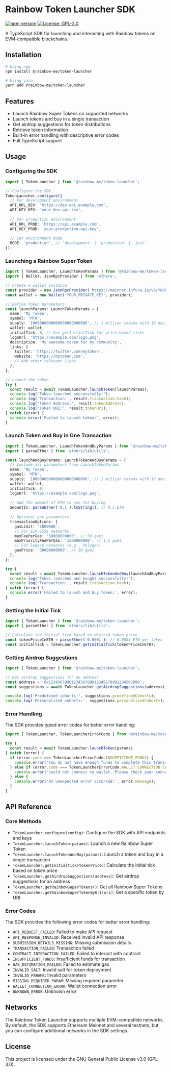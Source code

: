 # Rainbow Token Launcher SDK

[![npm version](https://img.shields.io/npm/v/@rainbow-me/token-launcher.svg)](https://www.npmjs.com/package/@rainbow-me/token-launcher)
[![License: GPL-3.0](https://img.shields.io/badge/License-GPL%203.0-blue.svg)](https://www.gnu.org/licenses/gpl-3.0)

A TypeScript SDK for launching and interacting with Rainbow tokens on EVM-compatible blockchains.

## Installation

```bash
# Using npm
npm install @rainbow-me/token-launcher

# Using yarn
yarn add @rainbow-me/token-launcher
```

## Features

- Launch Rainbow Super Tokens on supported networks
- Launch tokens and buy in a single transaction
- Get airdrop suggestions for token distributions
- Retrieve token information
- Built-in error handling with descriptive error codes
- Full TypeScript support

## Usage

### Configuring the SDK

```typescript
import { TokenLauncher } from '@rainbow-me/token-launcher';

// Configure the SDK
TokenLauncher.configure({
  // For development environment
  API_URL_DEV: 'https://dev-api.example.com',
  API_KEY_DEV: 'your-dev-api-key',
  
  // For production environment
  API_URL_PROD: 'https://api.example.com',
  API_KEY_PROD: 'your-production-api-key',
  
  // Set environment mode
  MODE: 'production', // 'development' | 'production' | 'jest'
});
```

### Launching a Rainbow Super Token

```typescript
import { TokenLauncher, LaunchTokenParams } from '@rainbow-me/token-launcher';
import { Wallet, JsonRpcProvider } from 'ethers';

// Create a wallet instance
const provider = new JsonRpcProvider('https://mainnet.infura.io/v3/YOUR_INFURA_KEY');
const wallet = new Wallet('YOUR_PRIVATE_KEY', provider);

// Define token parameters
const launchParams: LaunchTokenParams = {
  name: 'My Token',
  symbol: 'MTK',
  supply: '1000000000000000000000000', // 1 million tokens with 18 decimals
  wallet: wallet,
  initialTick: 0, // Use getInitialTick for price-based ticks
  logoUrl: 'https://example.com/logo.png',
  description: 'My awesome token for my community',
  links: {
    twitter: 'https://twitter.com/mytoken',
    website: 'https://mytoken.com',
    // Add other relevant links
  },
};

// Launch the token
try {
  const result = await TokenLauncher.launchToken(launchParams);
  console.log('Token launched successfully!');
  console.log('Transaction:', result.transaction.hash);
  console.log('Token Address:', result.tokenAddress);
  console.log('Token URI:', result.tokenUri);
} catch (error) {
  console.error('Failed to launch token:', error);
}
```

### Launch Token and Buy in One Transaction

```typescript
import { TokenLauncher, LaunchTokenAndBuyParams } from '@rainbow-me/token-launcher';
import { parseEther } from 'ethers/lib/utils';

const launchAndBuyParams: LaunchTokenAndBuyParams = {
  // Include all parameters from LaunchTokenParams
  name: 'My Token',
  symbol: 'MTK',
  supply: '1000000000000000000000000', // 1 million tokens with 18 decimals
  wallet: wallet,
  initialTick: 0,
  logoUrl: 'https://example.com/logo.png',
  
  // Add the amount of ETH to use for buying
  amountIn: parseEther('0.1').toString(), // 0.1 ETH
  
  // Optional gas parameters
  transactionOptions: {
    gasLimit: '3000000',
    // For EIP-1559 networks
    maxFeePerGas: '50000000000', // 50 gwei
    maxPriorityFeePerGas: '1500000000', // 1.5 gwei
    // For legacy networks (e.g., Polygon)
    gasPrice: '30000000000', // 30 gwei
  },
};

try {
  const result = await TokenLauncher.launchTokenAndBuy(launchAndBuyParams);
  console.log('Token launched and bought successfully!');
  console.log('Transaction:', result.transaction.hash);
} catch (error) {
  console.error('Failed to launch and buy token:', error);
}
```

### Getting the Initial Tick

```typescript
import { TokenLauncher } from '@rainbow-me/token-launcher';
import { parseEther } from 'ethers/lib/utils';

// Calculate the initial tick based on desired token price
const tokenPriceInETH = parseEther('0.0001'); // 0.0001 ETH per token
const initialTick = TokenLauncher.getInitialTick(tokenPriceInETH);
```

### Getting Airdrop Suggestions

```typescript
import { TokenLauncher } from '@rainbow-me/token-launcher';

// Get airdrop suggestions for an address
const address = '0x1234567890123456789012345678901234567890';
const suggestions = await TokenLauncher.getAirdropSuggestions(address);

console.log('Predefined cohorts:', suggestions.predefinedCohorts);
console.log('Personalized cohorts:', suggestions.personalizedCohorts);
```

### Error Handling

The SDK provides typed error codes for better error handling:

```typescript
import { TokenLauncher, TokenLauncherErrorCode } from '@rainbow-me/token-launcher';

try {
  const result = await TokenLauncher.launchToken(params);
} catch (error) {
  if (error.code === TokenLauncherErrorCode.INSUFFICIENT_FUNDS) {
    console.error('You do not have enough funds to complete this transaction.');
  } else if (error.code === TokenLauncherErrorCode.WALLET_CONNECTION_ERROR) {
    console.error('Could not connect to wallet. Please check your connection.');
  } else {
    console.error('An unexpected error occurred:', error.message);
  }
}
```

## API Reference

### Core Methods

- `TokenLauncher.configure(config)`: Configure the SDK with API endpoints and keys
- `TokenLauncher.launchToken(params)`: Launch a new Rainbow Super Token
- `TokenLauncher.launchTokenAndBuy(params)`: Launch a token and buy in a single transaction
- `TokenLauncher.getInitialTick(tokenPrice)`: Calculate the initial tick based on token price
- `TokenLauncher.getAirdropSuggestions(address)`: Get airdrop suggestions for an address
- `TokenLauncher.getRainbowSuperTokens()`: Get all Rainbow Super Tokens
- `TokenLauncher.getRainbowSuperTokenByUri(uri)`: Get a specific token by URI

### Error Codes

The SDK provides the following error codes for better error handling:

- `API_REQUEST_FAILED`: Failed to make API request
- `API_RESPONSE_INVALID`: Received invalid API response
- `SUBMISSION_DETAILS_MISSING`: Missing submission details
- `TRANSACTION_FAILED`: Transaction failed
- `CONTRACT_INTERACTION_FAILED`: Failed to interact with contract
- `INSUFFICIENT_FUNDS`: Insufficient funds for transaction
- `GAS_ESTIMATION_FAILED`: Failed to estimate gas
- `INVALID_SALT`: Invalid salt for token deployment
- `INVALID_PARAMS`: Invalid parameters
- `MISSING_REQUIRED_PARAM`: Missing required parameter
- `WALLET_CONNECTION_ERROR`: Wallet connection error
- `UNKNOWN_ERROR`: Unknown error

## Networks

The Rainbow Token Launcher supports multiple EVM-compatible networks. By default, the SDK supports Ethereum Mainnet and several testnets, but you can configure additional networks in the SDK settings.

## License

This project is licensed under the GNU General Public License v3.0 (GPL-3.0).
